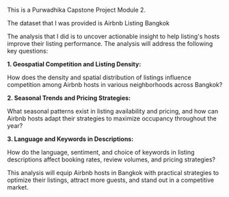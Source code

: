 This is a Purwadhika Capstone Project Module 2.

The dataset that I was provided is Airbnb Listing Bangkok

The analysis that I did is to uncover actionable insight to help listing's hosts improve their listing performance.
The analysis will address the following key questions:

**1. Geospatial Competition and Listing Density:**

How does the density and spatial distribution of listings influence competition among Airbnb hosts in various neighborhoods across Bangkok?

**2. Seasonal Trends and Pricing Strategies:**

What seasonal patterns exist in listing availability and pricing, and how can Airbnb hosts adapt their strategies to maximize occupancy throughout the year?

**3. Language and Keywords in Descriptions:**

How do the language, sentiment, and choice of keywords in listing descriptions affect booking rates, review volumes, and pricing strategies?

This analysis will equip Airbnb hosts in Bangkok with practical strategies to optimize their listings, attract more guests, and stand out in a competitive market.

